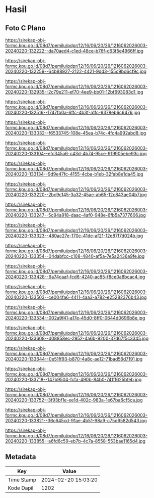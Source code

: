 # Hasil

## Foto C Plano

https://sirekap-obj-formc.kpu.go.id/08d7/pemilu/pdpr/12/16/06/20/26/1216062026003-20240220-132222--da70aed4-c1ed-48ce-b76f-c63f5e4966ff.jpg

https://sirekap-obj-formc.kpu.go.id/08d7/pemilu/pdpr/12/16/06/20/26/1216062026003-20240220-132259--64b88927-2122-4421-9dd3-155c9bd6cf9c.jpg

https://sirekap-obj-formc.kpu.go.id/08d7/pemilu/pdpr/12/16/06/20/26/1216062026003-20240220-132935--2c79e211-ef70-4ee9-bb01-12bf693083d1.jpg

https://sirekap-obj-formc.kpu.go.id/08d7/pemilu/pdpr/12/16/06/20/26/1216062026003-20240220-132516--1747fb0a-6ffc-4b3f-a1fc-9378eb6c6476.jpg

https://sirekap-obj-formc.kpu.go.id/08d7/pemilu/pdpr/12/16/06/20/26/1216062026003-20240220-133032--f6533745-108e-45ea-b74c-4fc4a992abd8.jpg

https://sirekap-obj-formc.kpu.go.id/08d7/pemilu/pdpr/12/16/06/20/26/1216062026003-20240220-133104--efc345a6-c43d-4b74-95ce-919905ebe93c.jpg

https://sirekap-obj-formc.kpu.go.id/08d7/pemilu/pdpr/12/16/06/20/26/1216062026003-20240220-133134--9d9e47fc-4155-4cba-b1eb-32fab8e1da45.jpg

https://sirekap-obj-formc.kpu.go.id/08d7/pemilu/pdpr/12/16/06/20/26/1216062026003-20240220-133220--2bc9c145-3a32-45ae-ab65-12c843ae04b7.jpg

https://sirekap-obj-formc.kpu.go.id/08d7/pemilu/pdpr/12/16/06/20/26/1216062026003-20240220-133247--5c84a918-daac-4af0-948e-6fb5a7377606.jpg

https://sirekap-obj-formc.kpu.go.id/08d7/pemilu/pdpr/12/16/06/20/26/1216062026003-20240220-133323--480ac27e-170c-41de-af21-12e87f7d024b.jpg

https://sirekap-obj-formc.kpu.go.id/08d7/pemilu/pdpr/12/16/06/20/26/1216062026003-20240220-133354--04dabfcc-c108-4840-af5a-7e5a2436a9fe.jpg

https://sirekap-obj-formc.kpu.go.id/08d7/pemilu/pdpr/12/16/06/20/26/1216062026003-20240220-133428--9a74caaf-fcd6-4240-ac85-f8ce0a8bcac4.jpg

https://sirekap-obj-formc.kpu.go.id/08d7/pemilu/pdpr/12/16/06/20/26/1216062026003-20240220-133503--ce004fa6-4411-4aa3-a782-e25282376b43.jpg

https://sirekap-obj-formc.kpu.go.id/08d7/pemilu/pdpr/12/16/06/20/26/1216062026003-20240220-133534--002a9f41-a17e-45d0-8ff0-0644d0696b8e.jpg

https://sirekap-obj-formc.kpu.go.id/08d7/pemilu/pdpr/12/16/06/20/26/1216062026003-20240220-133608--d08858ec-2952-4a6b-9200-37d67f5c3345.jpg

https://sirekap-obj-formc.kpu.go.id/08d7/pemilu/pdpr/12/16/06/20/26/1216062026003-20240220-133644--0e51ff93-b870-4a8c-ae12-71bad56d7191.jpg

https://sirekap-obj-formc.kpu.go.id/08d7/pemilu/pdpr/12/16/06/20/26/1216062026003-20240220-133718--147b9504-fcfa-490b-84b0-741ff625bfeb.jpg

https://sirekap-obj-formc.kpu.go.id/08d7/pemilu/pdpr/12/16/06/20/26/1216062026003-20240220-133752--3f93bf1e-ee1d-402c-983a-1e67ba6cf5ca.jpg

https://sirekap-obj-formc.kpu.go.id/08d7/pemilu/pdpr/12/16/06/20/26/1216062026003-20240220-133821--36c645cd-91ae-4b51-98a9-c75d6582d543.jpg

https://sirekap-obj-formc.kpu.go.id/08d7/pemilu/pdpr/12/16/06/20/26/1216062026003-20240220-133855--a6fd6c59-eb7b-4c7a-8558-553bae1165d4.jpg


## Metadata

| Key        | Value               |
| ---------- | ------------------- |
| Time Stamp | 2024-02-20 15:03:20 |
| Kode Dapil | 1202                |



